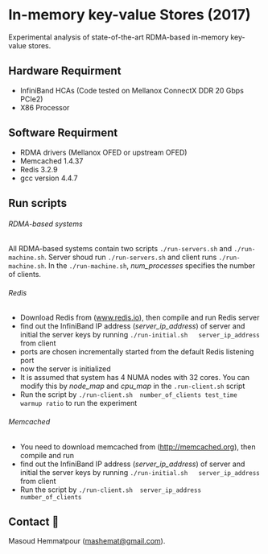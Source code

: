 # In-memory key-value Stores  (2017)
Experimental analysis of state-of-the-art RDMA-based in-memory key-value stores. 
## Hardware Requirment
- InfiniBand HCAs (Code tested on Mellanox ConnectX DDR 20 Gbps PCIe2)
- X86 Processor
##  Software Requirment
- RDMA drivers (Mellanox OFED or upstream OFED)
- Memcached 1.4.37
- Redis 3.2.9
- gcc version 4.4.7
##  Run scripts
###### RDMA-based systems
All RDMA-based systems contain two scripts `./run-servers.sh` and `./run-machine.sh`. Server shoud run 
`./run-servers.sh` and client runs `./run-machine.sh`. In the `./run-machine.sh`, *num_processes* specifies the number of clients.
###### Redis
- Download Redis from (www.redis.io), then compile and run Redis server 
- find out the InfiniBand IP address (*server_ip_address*) of server and initial the server keys by running  `./run-initial.sh   server_ip_address` from client
- ports are chosen incrementally started from the default Redis listening port
- now the server is initialized 
- It is assumed that system has 4 NUMA nodes with 32 cores. You can modify this by *node_map* and *cpu_map* in the `.run-client.sh` script
- Run the script by `./run-client.sh  number_of_clients test_time warmup ratio` to run the experiment 
###### Memcached
- You need to download memcached from (http://memcached.org), then compile and run   
- find out the InfiniBand IP address (*server_ip_address*) of server and initial the server keys by running  `./run-initial.sh   server_ip_address` from client
- Run the script by `./run-client.sh  server_ip_address number_of_clients`
## Contact :e-mail:
Masoud Hemmatpour (mashemat@gmail.com).
